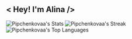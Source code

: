 ## < Hey! I'm Alina />

<!--
**Pipchenkovaa/Pipchenkovaa** is a ✨ _special_ ✨ repository because its `README.md` (this file) appears on your GitHub profile.

Here are some ideas to get you started:

- 🔭 I’m currently working on ...
- 🌱 I’m currently learning ...
- 👯 I’m looking to collaborate on ...
- 🤔 I’m looking for help with ...
- 💬 Ask me about ...
- 📫 How to reach me: ...
- 😄 Pronouns: ...
- ⚡ Fun fact: ...
-->

![Pipchenkovaa's Stats](https://github-readme-stats.vercel.app/api?username=Pipchenkovaa&theme=dark&show_icons=true&hide_border=false&count_private=true)
![Pipchenkovaa's Streak](https://github-readme-streak-stats.herokuapp.com/?user=Pipchenkovaa&theme=dark&hide_border=false)
![Pipchenkovaa's Top Languages](https://github-readme-stats.vercel.app/api/top-langs/?username=Pipchenkovaa&theme=dark&show_icons=true&hide_border=false&layout=compact)
